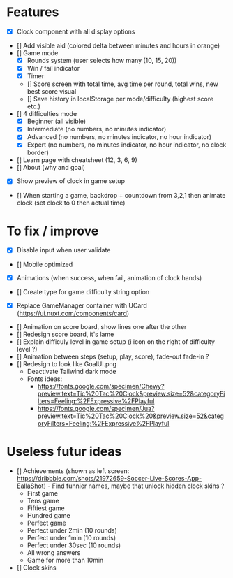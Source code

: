 # Features

- [X] Clock component with all display options
- [] Add visible aid (colored delta between minutes and hours in orange)
- [] Game mode
    - [X] Rounds system (user selects how many (10, 15, 20))
    - [X] Win / fail indicator
    - [X] Timer
    - [] Score screen with total time, avg time per round, total wins, new best score visual
    - [] Save history in localStorage per mode/difficulty (highest score etc.)
- [] 4 difficulties mode
  - [X] Beginner (all visible)
  - [X] Intermediate (no numbers, no minutes indicator)
  - [X] Advanced (no numbers, no minutes indicator, no hour indicator)
  - [X] Expert (no numbers, no minutes indicator, no hour indicator, no clock border)
- [] Learn page with cheatsheet (12, 3, 6, 9)
- [] About (why and goal)
- [X] Show preview of clock in game setup
- [] When starting a game, backdrop + countdown from 3,2,1 then animate clock (set clock to 0 then actual time)

# To fix / improve
- [X] Disable input when user validate
- [] Mobile optimized
- [X] Animations (when success, when fail, animation of clock hands)
- [] Create type for game difficulty string option
- [X] Replace GameManager container with UCard (https://ui.nuxt.com/components/card)
- [] Animation on score board, show lines one after the other
- [] Redesign score board, it's lame
- [] Explain difficuly level in game setup (i icon on the right of difficulty level ?)
- [] Animation between steps (setup, play, score), fade-out fade-in ?
- [] Redesign to look like GoalUI.png
  - Deactivate Tailwind dark mode
  - Fonts ideas:
    - https://fonts.google.com/specimen/Chewy?preview.text=Tic%20Tac%20Clock&preview.size=52&categoryFilters=Feeling:%2FExpressive%2FPlayful
    - https://fonts.google.com/specimen/Jua?preview.text=Tic%20Tac%20Clock%20&preview.size=52&categoryFilters=Feeling:%2FExpressive%2FPlayful

# Useless futur ideas
- [] Achievements (shown as left screen: https://dribbble.com/shots/21972659-Soccer-Live-Scores-App-EallaShot) - Find funnier names, maybe that unlock hidden clock skins ?
  - First game
  - Tens game
  - Fiftiest game
  - Hundred game
  - Perfect game
  - Perfect under 2min (10 rounds)
  - Perfect under 1min (10 rounds)
  - Perfect under 30sec (10 rounds)
  - All wrong answers
  - Game for more than 10min
- [] Clock skins